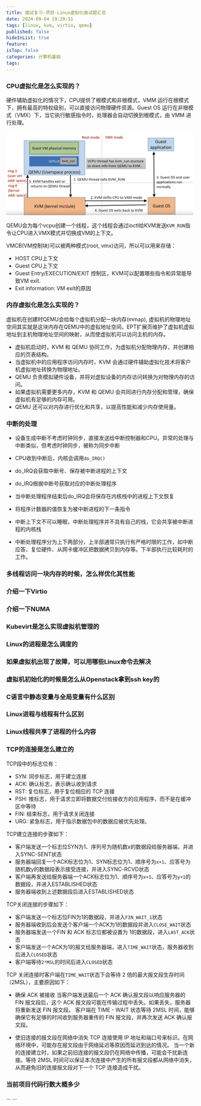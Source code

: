 ```yaml
---
title: 面试复习-项目-Linux虚拟化面试题汇总
date: 2024-09-04 19:29:51
tags: [linux, kvm, virtio, qemu]
published: false
hideInList: true
feature: 
isTop: false
categories: 计算机基础
tags:
---
```


### CPU虚拟化是怎么实现的？

硬件辅助虚拟化的情况下，CPU提供了根模式和非根模式，VMM 运行在根模式下，拥有最高的特权级别，可以直接访问物理硬件资源。Guest OS 运行在非根模式（VMX）下，当它执行敏感指令时，处理器会自动切换到根模式，由 VMM 进行处理。

<img src="/images/vcpu.png" width="500px" />

QEMU会为每个vcpu创建一个线程，这个线程会通过ioctl给KVM发送`KVM_RUN`指令让CPU进入VMX模式并切换成VM的上下文。

VMCB(VM控制块)可以被两种模式(root, vmx)访问，所以可以用来存储：

- HOST CPU上下文
- Guest CPU上下文
- Guest Entry/EXECUTION/EXIT 控制区，KVM可以配置哪些指令和异常能导致VM exit.
- Exit information: VM exit的原因

### 内存虚拟化是怎么实现的？

虚拟机在创建时QEMU会给每个虚拟机分配一块内存(mmap), 虚拟机的物理地址空间其实就是这块内存在QEMU中的虚拟地址空间，EPT扩展页维护了虚拟机虚拟地址到主机物理地址空间的映射，从而使虚拟机可以访问主机的内存。

- 虚拟机启动时，KVM 和 QEMU 协同工作，为虚拟机分配物理内存，并创建相应的页表结构。
- 当虚拟机中的应用程序访问内存时，KVM 会通过硬件辅助虚拟化技术将客户机虚拟地址转换为物理地址。
- QEMU 负责模拟硬件设备，并将对虚拟设备的内存访问转换为对物理内存的访问。
- 如果虚拟机需要更多内存，KVM 和 QEMU 会共同进行内存分配和管理，确保虚拟机有足够的内存可用。
- QEMU 还可以对内存进行优化和共享，以提高性能和减少内存使用量。


### 中断的处理
- 设备生成中断不考虑时钟同步，直接发送给中断控制器和CPU。异常的处理与中断类似，但考虑时钟同步，被称为同步中断
- CPU收到中断后，内核会调用`do_IRQ()`
- do_IRQ会获取中断号、保存被中断进程的上下文
- do_IRQ根据中断号获取对应的中断处理程序
- 当中断处理程序结束后do_IRQ会将保存在内核栈中的进程上下文恢复
- 将程序计数器的值恢复为被中断进程的下一条指令

- 中断上下文不可以睡眠，中断处理程序并不具有自己的栈，它会共享被中断进程的内核栈
- 中断处理程序分为上下两部分，上半部通常只执行有严格时限的工作，如中断应答、复位硬件、从网卡缓冲区把数据拷贝到内存等。下半部执行比较耗时的工作。


### 多线程访问一块内存的时候，怎么样优化其性能

### 介绍一下Virtio

### 介绍一下NUMA

### Kubevirt是怎么实现虚拟机管理的

### Linux的进程是怎么调度的

### 如果虚拟机出现了故障，可以用哪些Linux命令去解决

### 虚拟机初始化的时候是怎么从Openstack拿到ssh key的

### C语言中静态变量与全局变量有什么区别

### Linux进程与线程有什么区别

### Linux线程共享了进程的什么内容

### TCP的连接是怎么建立的

TCP段中的标志位有：
- SYN: 同步标志，用于建立连接
- ACK: 确认标志，表示确认收到请求
- RST: 复位标志，用于复位相应的 TCP 连接
- PSH: 推标志，用于请求立即将数据交付给接收方的应用程序，而不是在缓冲区中等待
- FIN: 结束标志，用于请求关闭连接
- URG: 紧急标志，用于指示数据包中的数据应被优先处理。

TCP建立连接的步骤如下：
- 客户端发送一个标志位SYN为1、序列号为随机数x的数据段给服务器端，并进入SYNC-SENT状态
- 服务器端回复一个ACK标志位为1、SYN标志位为1、顺序号为`x+1`、应答号为随机数y的数据段表示接受连接，并进入SYNC-RCVD状态
- 客户端再发送给服务器端一个ACK标志位为1、顺序号为`x+1`、应答号为`y+1`的数据段，并进入ESTABLISHED状态
- 服务器端收到上述数据段后进入ESTABLISHED状态

TCP关闭连接的步骤如下：
- 客户端发送一个标志位FIN为1的数据段，并进入`FIN_WAIT_1`状态
- 服务器端收到后会发送个客户端一个ACK为1的数据段并进入`CLOSE_WAIT`状态
- 服务器端发送一个FIN 和 ACK 标志位都被设置为 1的数据段，进入`LAST_ACK`状态
- 客户端发送一个ACK为1的报文给服务器端，进入`TIME_WAIT`状态，服务器收到后进入`CLOSED`状态
- 客户端等待`2*MSL`的时间后进入`CLOSED`状态

TCP 关闭连接时客户端在`TIME_WAIT`状态下会等待 2 倍的最大报文段生存时间（2MSL），主要原因如下：

- 确保 ACK 被接收
当客户端发送最后一个 ACK 确认报文段以响应服务器的 FIN 报文段后，这个 ACK 报文段可能在传输过程中丢失。如果丢失，服务器将重新发送 FIN 报文段。
客户端在 TIME - WAIT 状态等待 2MSL 时间，能够确保它有足够的时间收到服务器重传的 FIN 报文段，并再次发送 ACK 确认报文段。

- 使旧连接的报文段在网络中消失
TCP 连接使用 IP 地址和端口号来标识。在网络环境中，可能存在报文段由于网络延迟等原因而延迟到达的情况。
当一个新的连接建立时，如果之前旧连接的报文段仍在网络中传播，可能会干扰新连接。等待 2MSL 时间可以保证本次连接中产生的所有报文段都从网络中消失，从而避免旧的连接报文段对下一个 TCP 连接造成干扰。

### 当前项目代码行数大概多少

... ...



